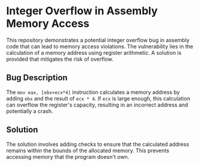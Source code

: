 # Integer Overflow in Assembly Memory Access

This repository demonstrates a potential integer overflow bug in assembly code that can lead to memory access violations.  The vulnerability lies in the calculation of a memory address using register arithmetic.  A solution is provided that mitigates the risk of overflow.

## Bug Description

The `mov eax, [ebx+ecx*4]` instruction calculates a memory address by adding `ebx` and the result of `ecx * 4`. If `ecx` is large enough, this calculation can overflow the register's capacity, resulting in an incorrect address and potentially a crash.

## Solution

The solution involves adding checks to ensure that the calculated address remains within the bounds of the allocated memory.  This prevents accessing memory that the program doesn't own.